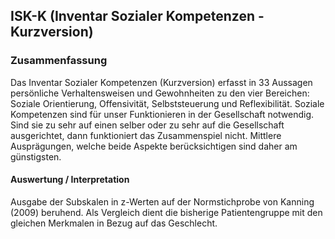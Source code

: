 ## ISK-K (Inventar Sozialer Kompetenzen - Kurzversion)

### Zusammenfassung
Das Inventar Sozialer Kompetenzen (Kurzversion) erfasst in 33 Aussagen persönliche Verhaltensweisen und Gewohnheiten zu den vier Bereichen: Soziale Orientierung, Offensivität, Selbststeuerung und Reflexibilität. Soziale Kompetenzen sind für unser Funktionieren in der Gesellschaft notwendig. Sind sie zu sehr auf einen selber oder zu sehr auf die Gesellschaft ausgerichtet, dann funktioniert das Zusammenspiel nicht. Mittlere Ausprägungen, welche beide Aspekte berücksichtigen sind daher am günstigsten.

#### Auswertung / Interpretation
Ausgabe der Subskalen in z-Werten auf der Normstichprobe von Kanning (2009) beruhend. Als Vergleich dient die bisherige Patientengruppe mit den gleichen Merkmalen in Bezug auf das Geschlecht.